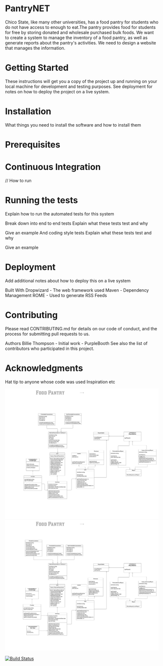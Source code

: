 # PantryNET

Chico State, like many other universities, has a food pantry for students who do not have access to enough to eat.The pantry provides food for students for free by storing donated and wholesale purchased bulk foods.
We want to create a system to manage the inventory of a food pantry, as well as generate reports about the pantry's activities. We need to design a website that manages the information.

# Getting Started
These instructions will get you a copy of the project up and running on your local machine for development and testing purposes. See deployment for notes on how to deploy the project on a live system.

# Installation
What things you need to install the software and how to install them

# Prerequisites

# Continuous Integration
  // How to run




# Running the tests
Explain how to run the automated tests for this system

Break down into end to end tests
Explain what these tests test and why

Give an example
And coding style tests
Explain what these tests test and why

Give an example
# Deployment
Add additional notes about how to deploy this on a live system

Built With
Dropwizard - The web framework used
Maven - Dependency Management
ROME - Used to generate RSS Feeds

# Contributing
Please read CONTRIBUTING.md for details on our code of conduct, and the process for submitting pull requests to us.

Authors
Billie Thompson - Initial work - PurpleBooth
See also the list of contributors who participated in this project.


# Acknowledgments
Hat tip to anyone whose code was used
Inspiration
etc

![UML for the before PantryNET](before.png "UML class diagram of PantryNET before the changes")
![UML for the after PantryNET](after.png "UML class diagram of PantryNET after the changes")

[![Build Status](https://travis-ci.com/Dikshap/PantryNET.svg?branch=master)](https://travis-ci.com/Dikshap/PantryNET.svg?branch=master)
